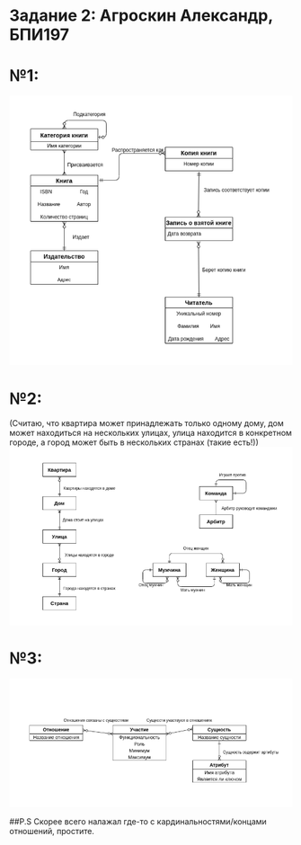 # Задание 2: Агроскин Александр, БПИ197

# №1:
![img1](1_task2.png)

# №2:
(Считаю, что квартира может принадлежать только одному дому, дом может находиться на нескольких улицах, улица находится в конкретном городе, а город может быть в нескольких странах (такие есть!))
![img2](2_task2.png)

# №3:
![img3](3_task2.png)

##P.S
Скорее всего налажал где-то с кардинальностями/концами отношений, простите.
